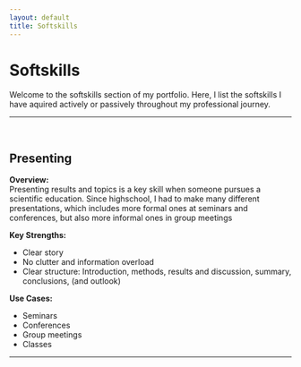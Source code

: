 ```yaml
---
layout: default
title: Softskills
---
```

# Softskills

Welcome to the softskills section of my portfolio. Here, I list the softskills I have aquired actively or passively throughout my professional journey. 


---
<br>

## Presenting

**Overview:**  
Presenting results and topics is a key skill when someone pursues a scientific education. Since highschool, I had to make many different presentations, which includes more formal ones at seminars and conferences, but also more informal ones in group meetings

**Key Strengths:**  
- Clear story
- No clutter and information overload
- Clear structure: Introduction, methods, results and discussion, summary, conclusions, (and outlook)

**Use Cases:**  
- Seminars
- Conferences
- Group meetings
- Classes


---
<br>




